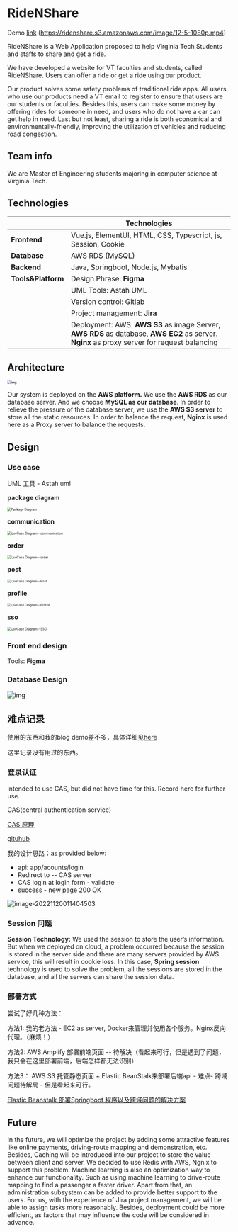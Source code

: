 # RideNShare

Demo [link](https://ridenshare.s3.amazonaws.com/image/12-5-1080p.mp4) (https://ridenshare.s3.amazonaws.com/image/12-5-1080p.mp4)

RideNShare is a Web Application proposed to help Virginia Tech Students and staffs to share and get a ride.

We have developed a website for VT faculties and students, called RideNShare. Users can offer a ride or get a ride using our product. 

Our product solves some safety problems of traditional ride apps. All users who use our products need a VT email to register to ensure that users are our students or faculties. Besides this, users can make some money by offering rides for someone in need, and users who do not have a car can get help in need. Last but not least, sharing a ride is both economical and environmentally-friendly, improving the utilization of vehicles and reducing road congestion.


## Team info

We are Master of Engineering students majoring in computer science at Virginia Tech.

## Technologies

|                    | Technologies                                                 |
| ------------------ | ------------------------------------------------------------ |
| **Frontend**       | Vue.js, ElementUI, HTML, CSS, Typescript, js, Session, Cookie |
| **Database**       | AWS RDS (MySQL)                                              |
| **Backend**        | Java, Springboot, Node.js, Mybatis                           |
| **Tools&Platform** | Design Phrase: **Figma**                                     |
|                    | UML Tools: Astah UML                                         |
|                    | Version control: Gitlab                                      |
|                    | Project management: **Jira**                                 |
|                    | Deployment: AWS. **AWS S3** as image Server, **AWS RDS** as database, **AWS EC2** as server. **Nginx** as proxy server for request balancing |

## Architecture

**<img src="images/architecture.png" alt="img" style="zoom:50%;" />**

Our system is deployed on the **AWS platform.** We use the **AWS RDS** as our database server. And we choose **MySQL as our database**. In order to relieve the pressure of the database server, we use the **AWS S3 server** to store all the static resources. In order to balance the request, **Nginx** is used here as a Proxy server to balance the requests.



## Design

### Use case 

UML 工具 - Astah uml

**package diagram**

<img src="images/PackageDiagram.png" alt="Package Diagram" style="zoom:50%;" />

**communication**

<img src="images/communication.png" alt="UseCase Diagram - communication" style="zoom:50%;" />

**order**

<img src="images/order.png" alt="UseCase Diagram - order" style="zoom:50%;" />

**post**

<img src="images/Post.png" alt="UseCase Diagram - Post" style="zoom:50%;" />

**profile**

<img src="images/Profile.png" alt="UseCase Diagram - Profile" style="zoom:50%;" />

**sso**

<img src="images/SSO.png" alt="UseCase Diagram - SSO" style="zoom:50%;" />

### Front end design

Tools: **Figma**

### Database Design

![img](images/Database.png)

## 难点记录

使用的东西和我的blog demo差不多，具体详细见[here](https://github.com/Chengp1997/myBlogDemo)

这里记录没有用过的东西。

### 登录认证

intended to use CAS, but did not have time for this. Record here for further use.

CAS(central authentication service)

[CAS 原理](https://djangocas.dev/blog/cas-101-introduction-to-cas-central-authentication-service/#cas-introduction)

[gituhub](https://github.com/apereo/java-cas-client)

我的设计思路：as provided below:

- api: app/acounts/login
- Redirect to -- CAS server
- CAS login at login form - validate
- success - new page 200 OK

![image-20221120011404503](images/image-20221120011404503.png)

### Session 问题

**Session Technology:** We used the session to store the user’s information. But when we deployed on cloud, a problem occurred because the session is stored in the server side and there are many servers provided by AWS service, this will result in cookie loss. In this case, **Spring session** technology is used to solve the problem, all the sessions are stored in the database, and all the servers can share the session data. 



### 部署方式

尝试了好几种方法：

方法1: 我的老方法 - EC2 as server, Docker来管理并使用各个服务。Nginx反向代理。（麻烦！）

方法2: AWS Amplify 部署前端页面 --  待解决（看起来可行，但是遇到了问题，我只会在这里部署前端，后端怎样都无法识别）

方法3： AWS S3 托管静态页面 + Elastic BeanStalk来部署后端api - 难点- 跨域问题待解局 - 但是看起来可行。

[Elastic Beanstalk 部署Springboot 程序以及跨域问题的解决方案](https://blog.csdn.net/danpob13624/article/details/106778329)



## Future

In the future, we will optimize the project by adding some attractive features like online payments, driving-route mapping and demonstration, etc. Besides, Caching will be introduced into our project to store the value between client and server. We decided to use Redis with AWS, Ngnix to support this problem. Machine learning is also an optimization way to enhance our functionality. Such as using machine learning to drive-route mapping to find a passenger a faster driver. Apart from that, an administration subsystem can be added to provide better support to the users. For us, with the experience of Jira project management, we will be able to assign tasks more reasonably. Besides, deployment could be more efficient, as factors that may influence the code will be considered in advance. 

